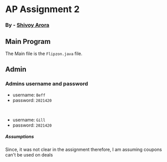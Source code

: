 # AP Assignment 2
### By - [Shivoy Arora](https://github.com/arorashivoy)

## Main Program
The Main file is the `Flipzon.java` file.

## Admin
### Admins username and password
* username: `Beff`
* password: `2021420`
<br>

* username: `Gill`
* password: `2021420`


##### Assumptions
Since, it was not clear in the assignment therefore, I am assuming coupons can't be used on deals